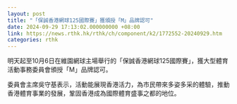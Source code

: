 ```yaml
---
layout: post
title: "「保誠香港網球125國際賽」獲頒授「M」品牌認可"
date: 2024-09-29 17:13:02.000000000 +08:00
link: https://news.rthk.hk/rthk/ch/component/k2/1772552-20240929.htm
categories: rthk
---
```


明天起至10月6日在維園網球主場舉行的「保誠香港網球125國際賽」，獲大型體育活動事務委員會頒授「M」品牌認可。

委員會主席吳守基表示，活動能展現香港活力，為市民帶來多姿多采的體驗，推動香港體育事業的發展，鞏固香港成為國際體育盛事之都的地位。
